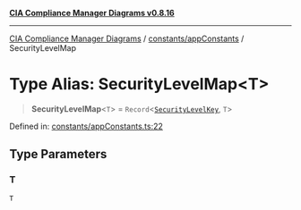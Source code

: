 [**CIA Compliance Manager Diagrams v0.8.16**](../../../README.md)

***

[CIA Compliance Manager Diagrams](../../../modules.md) / [constants/appConstants](../README.md) / SecurityLevelMap

# Type Alias: SecurityLevelMap\<T\>

> **SecurityLevelMap**\<`T`\> = `Record`\<[`SecurityLevelKey`](SecurityLevelKey.md), `T`\>

Defined in: [constants/appConstants.ts:22](https://github.com/Hack23/cia-compliance-manager/blob/96f4020424aba8c55d4fe94eddf596babc070968/src/constants/appConstants.ts#L22)

## Type Parameters

### T

`T`
